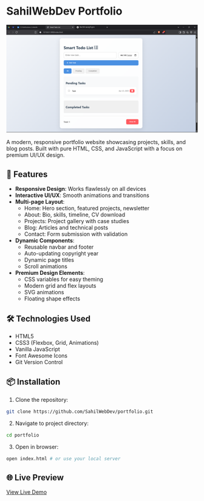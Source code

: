 # SahilWebDev Portfolio

![Portfolio Preview](assets/Screenshot%20(1).png)

A modern, responsive portfolio website showcasing projects, skills, and blog posts. Built with pure HTML, CSS, and JavaScript with a focus on premium UI/UX design.

## 🚀 Features

- **Responsive Design**: Works flawlessly on all devices
- **Interactive UI/UX**: Smooth animations and transitions
- **Multi-page Layout**:
  - Home: Hero section, featured projects, newsletter
  - About: Bio, skills, timeline, CV download
  - Projects: Project gallery with case studies
  - Blog: Articles and technical posts
  - Contact: Form submission with validation
- **Dynamic Components**:
  - Reusable navbar and footer
  - Auto-updating copyright year
  - Dynamic page titles
  - Scroll animations
- **Premium Design Elements**:
  - CSS variables for easy theming
  - Modern grid and flex layouts
  - SVG animations
  - Floating shape effects

## 🛠 Technologies Used

- HTML5
- CSS3 (Flexbox, Grid, Animations)
- Vanilla JavaScript
- Font Awesome Icons
- Git Version Control

## 📦 Installation

1. Clone the repository:
```bash
git clone https://github.com/SahilWebDev/portfolio.git
```

2. Navigate to project directory:
```bash
cd portfolio
```

3. Open in browser:
```bash
open index.html # or use your local server
```

## 🌐 Live Preview
[View Live Demo](https://sahilwebdev.com)